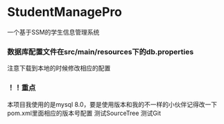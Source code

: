 # StudentManagePro
一个基于SSM的学生信息管理系统
### 数据库配置文件在src/main/resources下的db.properties
注意下载到本地的时候修改相应的配置
### ！！重点
本项目我使用的是mysql 8.0，要是使用版本和我的不一样的小伙伴记得改一下pom.xml里面相应的版本号配置
测试SourceTree
测试Git
